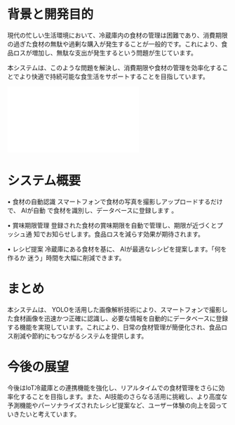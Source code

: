 # 背景と開発目的

現代の忙しい生活環境において、冷蔵庫内の食材の管理は困難であり、消費期限の過ぎた食材の無駄や過剰な購入が発生することが一般的です。これにより、食品ロスが増加し、無駄な支出が発生するという問題が生じています。

本システムは、このような問題を解決し、消費期限や食材の管理を効率化することでより快適で持続可能な食生活をサポートすることを目指しています。

![パネル](パネル_食材管理システム.pptx.pdf)

# システム概要

• 食材の自動認識
スマートフォンで食材の写真を撮影しアップロードするだけで、 AIが自動
で食材を識別し、データベースに登録します 。

• 賞味期限管理
登録された食材の賞味期限を自動で管理し、期限が近づくとプッシュ通
知でお知らせします。食品ロスを減らす効果が期待されます。

• レシピ提案
冷蔵庫にある食材を基に、 AIが最適なレシピを提案します。「何を作るか
迷う」時間を大幅に削減できます。

# まとめ

本システムは、 YOLOを活用した画像解析技術により、スマートフォンで撮影した食材画像を迅速かつ正確に認識し、必要な情報を自動的にデータベースに登録する機能を実現しています。これにより、日常の食材管理が簡便化され、食品ロス削減や節約にもつながるシステムを提供します。

# 今後の展望

今後はIoT冷蔵庫との連携機能を強化し、リアルタイムでの食材管理をさらに効率化することを目指します。また、AI技能のさらなる活用に挑戦し、より高度な予測機能やパーソナライズされたレシピ提案など、ユーザー体験の向上を図っていきたいと考えています。